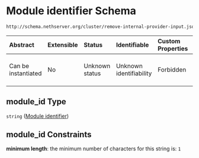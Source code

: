 # Module identifier Schema

```txt
http://schema.nethserver.org/cluster/remove-internal-provider-input.json#/properties/module_id
```



| Abstract            | Extensible | Status         | Identifiable            | Custom Properties | Additional Properties | Access Restrictions | Defined In                                                                                                  |
| :------------------ | :--------- | :------------- | :---------------------- | :---------------- | :-------------------- | :------------------ | :---------------------------------------------------------------------------------------------------------- |
| Can be instantiated | No         | Unknown status | Unknown identifiability | Forbidden         | Allowed               | none                | [remove-internal-provider-input.json\*](cluster/remove-internal-provider-input.json "open original schema") |

## module\_id Type

`string` ([Module identifier](remove-internal-provider-input-properties-module-identifier.md))

## module\_id Constraints

**minimum length**: the minimum number of characters for this string is: `1`
